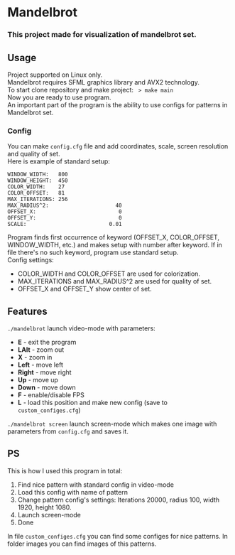 # Mandelbrot
### This project made for visualization of mandelbrot set.

## Usage
Project supported on Linux only.  
Mandelbrot requires SFML graphics library and AVX2 technology.  
To start clone repository and make project: ``` > make main```  
Now you are ready to use program.  
An important part of the program is the ability to use configs for patterns in Mandelbrot set.

### Config
You can make ```config.cfg``` file and add coordinates, scale, screen resolution and quality of set.  
Here is example of standard setup:
```
WINDOW_WIDTH:   800
WINDOW_HEIGHT:  450
COLOR_WIDTH:    27
COLOR_OFFSET:   81
MAX_ITERATIONS: 256
MAX_RADIUS^2:                     40
OFFSET_X:                          0
OFFSET_Y:                          0
SCALE:                          0.01
```
Program finds first occurrence of keyword (OFFSET_X, COLOR_OFFSET, WINDOW_WIDTH, etc.) and makes setup with number after keyword.
If in file there's no such keyword, program use standard setup.  
Config settings:  
* COLOR_WIDTH and COLOR_OFFSET are used for colorization.  
* MAX_ITERATIONS and MAX_RADIUS^2 are used for quality of set.  
* OFFSET_X and OFFSET_Y show center of set.  

## Features

```./mandelbrot``` launch video-mode with parameters:
* **E**     - exit the program
* **LAlt**  - zoom out
* **X**     - zoom in
* **Left**  - move left
* **Right** - move right
* **Up**    - move up
* **Down**  - move down
* **F**     - enable/disable FPS
* **L**     - load this position and make new config (save to ```custom_configes.cfg```)

```./mandelbrot screen``` launch screen-mode which makes one image with parameters from ```config.cfg``` and saves it.  

## PS

This is how I used this program in total: 
1. Find nice pattern with standard config in video-mode
2. Load this config with name of pattern 
3. Change pattern config's settings: Iterations 20000, radius 100, width 1920, height 1080.
4. Launch screen-mode
5. Done 

In file ```custom_configes.cfg``` you can find some configes for nice patterns.
In folder images you can find images of this patterns.

